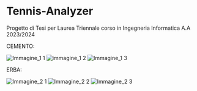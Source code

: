 # Tennis-Analyzer
Progetto di Tesi per Laurea Triennale corso in Ingegneria Informatica A.A 2023/2024

CEMENTO: 

![Immagine_1 1](https://github.com/MikeTango2002/Tennis-Analyzer/assets/159330934/c768406d-f98a-4d56-a227-2e9286563fb6)
![immagine_1 2](https://github.com/MikeTango2002/Tennis-Analyzer/assets/159330934/35c9aeed-804f-4d7b-b656-d80c8cfca098)
![Immagine_1 3](https://github.com/MikeTango2002/Tennis-Analyzer/assets/159330934/2537601f-0cc6-4975-925e-a8ccf45a7ff9)

ERBA:

![Immagine_2 1](https://github.com/MikeTango2002/Tennis-Analyzer/assets/159330934/2f20e651-fa42-462c-959c-8a7baa50b0a6)
![Immagine_2 2](https://github.com/MikeTango2002/Tennis-Analyzer/assets/159330934/08b48cd7-68d9-4ae4-b889-957a9b01974b)
![Immagine_2 3](https://github.com/MikeTango2002/Tennis-Analyzer/assets/159330934/7ebbdda7-38b1-4309-a4d9-b63bf2566fd5)
